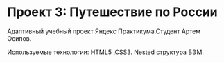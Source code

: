 # Проект 3: Путешествие по России

Адаптивный учебный проект Яндекс Практикума.Студент Артем Осипов.

Используемые технологии: HTML5 ,CSS3. Nested структура БЭМ.
